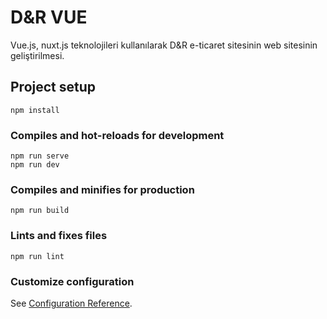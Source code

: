 # D&R VUE

Vue.js, nuxt.js teknolojileri kullanılarak D&R e-ticaret sitesinin web sitesinin geliştirilmesi.

## Project setup
```
npm install
```

### Compiles and hot-reloads for development
```
npm run serve
npm run dev
```

### Compiles and minifies for production
```
npm run build
```

### Lints and fixes files
```
npm run lint
```

### Customize configuration
See [Configuration Reference](https://cli.vuejs.org/config/).
